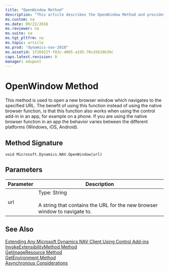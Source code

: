 ```yaml
---
title: "OpenWindow Method"
description: "This article describes the OpenWindow Method and provides its method signature and parameters."
ms.custom: na
ms.date: 09/22/2016
ms.reviewer: na
ms.suite: na
ms.tgt_pltfrm: na
ms.topic: article
ms.prod: "dynamics-nav-2018"
ms.assetid: 1f26922f-f83c-4065-a195-70cd3619b39c
caps.latest.revision: 0
manager: edupont
---
```


# OpenWindow Method
This method is used to open a new browser window which navigates to the specified URL. The benefit of using this function instead of using the native browser function, is that this function also works when using the control add-in in an app, for example on a phone. If you are using the native browser function in an app the behavior varies between the different platforms (Windows, iOS, Android).

## Method Signature  
 `void Microsoft.Dynamics.NAV.OpenWindow(url)`  
  
## Parameters  
  
|Parameter|Description|  
|---------|-----------|  
|url      |Type: String <br /><br /> A string that contains the URL for the new browser window to navigate to.|  
  
  
## See Also  
 [Extending Any Microsoft Dynamics NAV Client Using Control Add-ins](Extending-Any-Microsoft-Dynamics-NAV-Client-Using-Control-Add-ins.md)   
 [InvokeExtensibilityMethod Method](InvokeExtensibilityMethod-Method.md)   
 [GetImageResource Method](GetImageResource-Method.md)   
 [GetEnvironment Method](GetEnvironment-Method.md)  
 [Asynchronous Considerations](Asynchronous-Considerations.md)